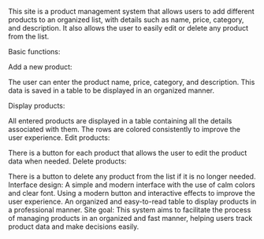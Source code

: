This site is a product management system that allows users to add different products to an organized list, with details such as name, price, category, and description. It also allows the user to easily edit or delete any product from the list.

Basic functions:

Add a new product:

The user can enter the product name, price, category, and description.
This data is saved in a table to be displayed in an organized manner.

Display products:

All entered products are displayed in a table containing all the details associated with them.
The rows are colored consistently to improve the user experience.
Edit products:

There is a button for each product that allows the user to edit the product data when needed.
Delete products:

There is a button to delete any product from the list if it is no longer needed.
Interface design:
A simple and modern interface with the use of calm colors and clear font.
Using a modern button and interactive effects to improve the user experience.
An organized and easy-to-read table to display products in a professional manner.
Site goal:
This system aims to facilitate the process of managing products in an organized and fast manner, helping users track product data and make decisions easily.
